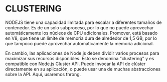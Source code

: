 # CLUSTERING

NODEJS tiene una capacidad limitada para escalar a diferentes tamaños de contenedor. Es de un solo subproceso, por lo que no puede aprovechar automáticamente los núcleos de CPU adicionales. Promover,
está basado en V8, que tiene un límite de memoria dura de alrededor de 1,5 GB, por lo que tampoco puede aprovechar automáticamente la memoria adicional.

En cambio, las aplicaciones de Node.js deben dividir varios procesos para maximizar sus recursos disponibles. Esto se denomina "clustering" y es compatible con Node.js
Cluster API. Puede invocar la API de clúster directamente en su aplicación, o puede usar una de muchas abstracciones sobre la API. Aquí, usaremos throng.
